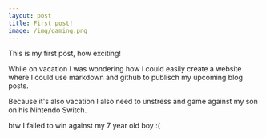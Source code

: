 ```yaml
---
layout: post
title: First post!
image: /img/gaming.png
---
```


This is my first post, how exciting!


While on vacation I was wondering how I could easily create a website where I could use markdown and github to publisch my upcoming blog posts.

Because it's also vacation I also need to unstress and game against my son on his Nintendo Switch.

btw I failed to win against my 7 year old boy :(
